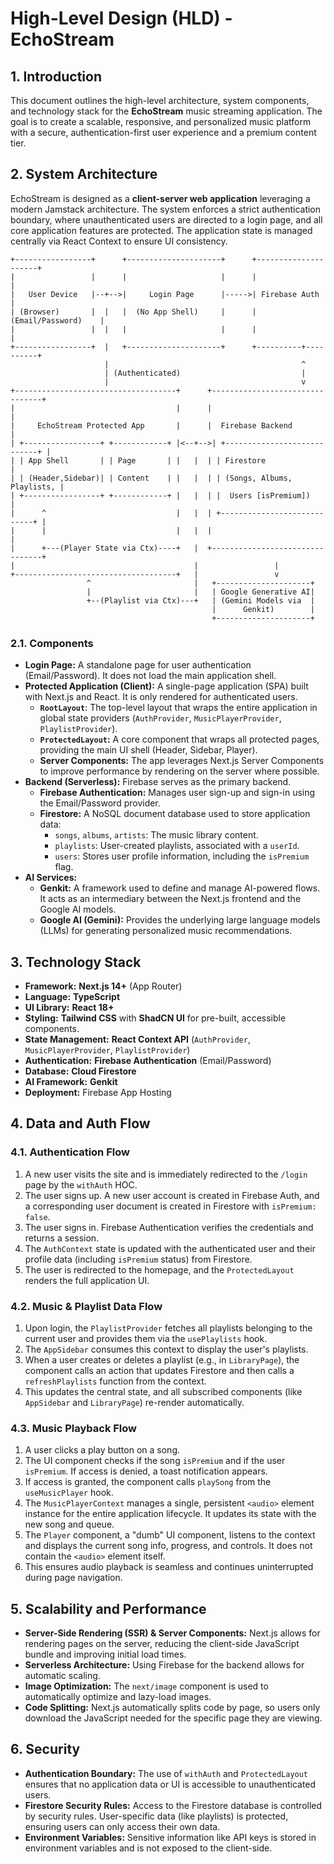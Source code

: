 # High-Level Design (HLD) - EchoStream

## 1. Introduction

This document outlines the high-level architecture, system components, and technology stack for the **EchoStream** music streaming application. The goal is to create a scalable, responsive, and personalized music platform with a secure, authentication-first user experience and a premium content tier.

## 2. System Architecture

EchoStream is designed as a **client-server web application** leveraging a modern Jamstack architecture. The system enforces a strict authentication boundary, where unauthenticated users are directed to a login page, and all core application features are protected. The application state is managed centrally via React Context to ensure UI consistency.

```
+-----------------+      +---------------------+      +---------------------+
|                 |      |                     |      |                     |
|   User Device   |--+-->|     Login Page      |----->| Firebase Auth       |
| (Browser)       |  |   |  (No App Shell)     |      | (Email/Password)    |
|                 |  |   |                     |      |                     |
+-----------------+  |   +---------------------+      +----------+----------+
                     |                                           ^
                     | (Authenticated)                           |
                     |                                           v
+------------------------------------+      +--------------------------------+
|                                    |      |                                |
|     EchoStream Protected App       |      |  Firebase Backend              |
| +-----------------+ +------------+ |<--+-->| +----------------------------+ |
| | App Shell       | | Page       | |   |  | | Firestore                    |
| | (Header,Sidebar)| | Content    | |   |  | | (Songs, Albums, Playlists, |
| +-----------------+ +------------+ |   |  | |  Users [isPremium])        |
|      ^                             |   |  | +----------------------------+ |
|      |                             |   |  |                                |
|      +---(Player State via Ctx)----+   |  +--------------------------------+
|                                        |                 |
+------------------------------------+   |                 v
                 ^                       |   +---------------------+
                 |                       |   | Google Generative AI|
                 +--(Playlist via Ctx)---+   | (Gemini Models via  |
                                             |      Genkit)        |
                                             +---------------------+

```

### 2.1. Components

-   **Login Page:** A standalone page for user authentication (Email/Password). It does not load the main application shell.
-   **Protected Application (Client):** A single-page application (SPA) built with Next.js and React. It is only rendered for authenticated users.
    -   **`RootLayout`**: The top-level layout that wraps the entire application in global state providers (`AuthProvider`, `MusicPlayerProvider`, `PlaylistProvider`).
    -   **`ProtectedLayout`:** A core component that wraps all protected pages, providing the main UI shell (Header, Sidebar, Player).
    -   **Server Components:** The app leverages Next.js Server Components to improve performance by rendering on the server where possible.
-   **Backend (Serverless):** Firebase serves as the primary backend.
    -   **Firebase Authentication:** Manages user sign-up and sign-in using the Email/Password provider.
    -   **Firestore:** A NoSQL document database used to store application data:
        -   `songs`, `albums`, `artists`: The music library content.
        -   `playlists`: User-created playlists, associated with a `userId`.
        -   `users`: Stores user profile information, including the `isPremium` flag.
-   **AI Services:**
    -   **Genkit:** A framework used to define and manage AI-powered flows. It acts as an intermediary between the Next.js frontend and the Google AI models.
    -   **Google AI (Gemini):** Provides the underlying large language models (LLMs) for generating personalized music recommendations.

## 3. Technology Stack

-   **Framework:** **Next.js 14+** (App Router)
-   **Language:** **TypeScript**
-   **UI Library:** **React 18+**
-   **Styling:** **Tailwind CSS** with **ShadCN UI** for pre-built, accessible components.
-   **State Management:** **React Context API** (`AuthProvider`, `MusicPlayerProvider`, `PlaylistProvider`)
-   **Authentication:** **Firebase Authentication** (Email/Password)
-   **Database:** **Cloud Firestore**
-   **AI Framework:** **Genkit**
-   **Deployment:** Firebase App Hosting

## 4. Data and Auth Flow

### 4.1. Authentication Flow
1.  A new user visits the site and is immediately redirected to the `/login` page by the `withAuth` HOC.
2.  The user signs up. A new user account is created in Firebase Auth, and a corresponding user document is created in Firestore with `isPremium: false`.
3.  The user signs in. Firebase Authentication verifies the credentials and returns a session.
4.  The `AuthContext` state is updated with the authenticated user and their profile data (including `isPremium` status) from Firestore.
5.  The user is redirected to the homepage, and the `ProtectedLayout` renders the full application UI.

### 4.2. Music & Playlist Data Flow
1.  Upon login, the `PlaylistProvider` fetches all playlists belonging to the current user and provides them via the `usePlaylists` hook.
2.  The `AppSidebar` consumes this context to display the user's playlists.
3.  When a user creates or deletes a playlist (e.g., in `LibraryPage`), the component calls an action that updates Firestore and then calls a `refreshPlaylists` function from the context.
4.  This updates the central state, and all subscribed components (like `AppSidebar` and `LibraryPage`) re-render automatically.

### 4.3. Music Playback Flow
1.  A user clicks a play button on a song.
2.  The UI component checks if the song `isPremium` and if the user `isPremium`. If access is denied, a toast notification appears.
3.  If access is granted, the component calls `playSong` from the `useMusicPlayer` hook.
4.  The `MusicPlayerContext` manages a single, persistent `<audio>` element instance for the entire application lifecycle. It updates its state with the new song and queue.
5.  The `Player` component, a "dumb" UI component, listens to the context and displays the current song info, progress, and controls. It does not contain the `<audio>` element itself.
6.  This ensures audio playback is seamless and continues uninterrupted during page navigation.

## 5. Scalability and Performance

-   **Server-Side Rendering (SSR) & Server Components:** Next.js allows for rendering pages on the server, reducing the client-side JavaScript bundle and improving initial load times.
-   **Serverless Architecture:** Using Firebase for the backend allows for automatic scaling.
-   **Image Optimization:** The `next/image` component is used to automatically optimize and lazy-load images.
-   **Code Splitting:** Next.js automatically splits code by page, so users only download the JavaScript needed for the specific page they are viewing.

## 6. Security

-   **Authentication Boundary:** The use of `withAuth` and `ProtectedLayout` ensures that no application data or UI is accessible to unauthenticated users.
-   **Firestore Security Rules:** Access to the Firestore database is controlled by security rules. User-specific data (like playlists) is protected, ensuring users can only access their own data.
-   **Environment Variables:** Sensitive information like API keys is stored in environment variables and is not exposed to the client-side.
